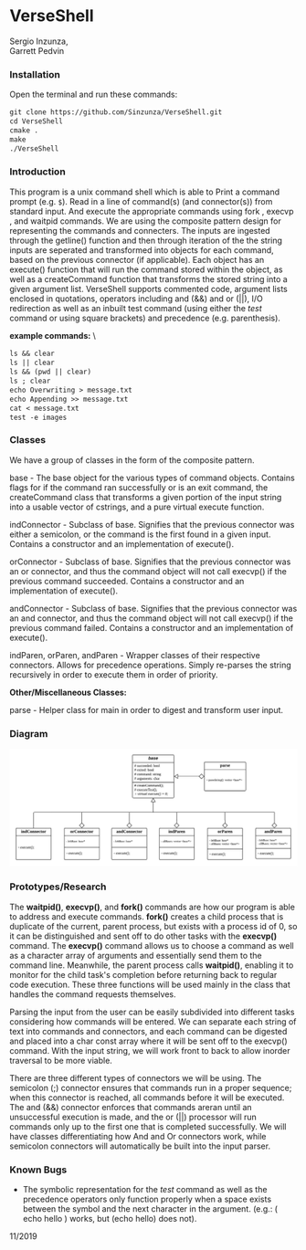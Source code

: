 # VerseShell

Sergio Inzunza,   
Garrett Pedvin

 ### Installation
Open the terminal and run these commands:
```
git clone https://github.com/Sinzunza/VerseShell.git
cd VerseShell
cmake . 
make
./VerseShell
```

### Introduction
This program is a unix command shell which is able to Print a command prompt (e.g. `$`). Read in a line of command(s) (and connector(s)) from standard input. And execute the appropriate commands using fork , execvp , and waitpid commands. We are using the composite pattern design for representing the commands and connecters. The inputs are ingested through the getline() function and then through iteration of the the string inputs are seperated and transformed into objects for each command, based on the previous connector (if applicable). Each object has an execute() function that will run the command stored within the object, as well as a createCommand function that transforms the stored string into a given argument list. VerseShell supports commented code, argument lists enclosed in quotations, operators including and (&&) and or (||), I/O redirection as well as an inbuilt test command (using either the *test* command or using square brackets) and precedence (e.g. parenthesis).

**example commands:** \
```
ls && clear
ls || clear
ls && (pwd || clear)
ls ; clear
echo Overwriting > message.txt
echo Appending >> message.txt
cat < message.txt
test -e images
```

### Classes
We have a group of classes in the form of the composite pattern.

base - The base object for the various types of command objects. Contains flags for if the command ran successfully or is an exit command, the createCommand class that transforms a given portion of the input string into a usable vector of cstrings, and a pure virtual execute function.

indConnector - Subclass of base. Signifies that the previous connector was either a semicolon, or the command is the first found in a given input. Contains a constructor and an implementation of execute().

orConnector - Subclass of base. Signifies that the previous connector was an or connector, and thus the command object will not call execvp() if the previous command succeeded. Contains a constructor and an implementation of execute().

andConnector - Subclass of base. Signifies that the previous connector was an and connector, and thus the command object will not call execvp() if the previous command failed. Contains a constructor and an implementation of execute().

indParen, orParen, andParen - Wrapper classes of their respective connectors. Allows for precedence operations. Simply re-parses the string recursively in order to execute them in order of priority.

**Other/Miscellaneous Classes:**

parse - Helper class for main in order to digest and transform user input.

### Diagram
![OMT Diagram](https://github.com/Sinzunza/VerseShell/blob/master/images/OMT%20Diagram.jpeg)

### Prototypes/Research
The **waitpid()**, **execvp()**, and **fork()** commands are how our program is able to address and execute commands. **fork()** creates a child process that is duplicate of the current, parent process, but exists with a process id of 0, so it can be distinguished and sent off to do other tasks with the **execvp()** command. The **execvp()** command allows us to choose a command as well as a character array of arguments and essentially send them to the command line. Meanwhile, the parent process calls **waitpid()**, enabling it to monitor for the child task's completion before returning back to regular code execution. These three functions will be used mainly in the class that handles the command requests themselves.

Parsing the input from the user can be easily subdivided into different tasks considering how commands will be entered. We can separate each string of text into commands and connectors, and each command can be digested and placed into a char const array where it will be sent off to the execvp() command. With the input string, we will work front to back to allow inorder traversal to be more viable. 

There are three different types of connectors we will be using. The semicolon (;) connector ensures that commands run in a proper sequence; when this connector is reached, all commands before it will be executed. The and (&&) connector enforces that commands areran until an unsuccessful execution is made, and the or (||) processor will run commands only up to the first one that is completed successfully. We will have classes differentiating how And and Or connectors work, while semicolon connectors will automatically be built into the input parser.

### Known Bugs 
- The symbolic representation for the *test* command as well as the precedence operators only function properly when a space exists between the symbol and the next character in the argument. (e.g.: ( echo hello ) works, but (echo hello) does not).


11/2019
